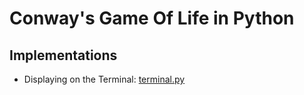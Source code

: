 # Conway's Game Of Life in Python

## Implementations
- Displaying on the Terminal: [terminal.py](terminal.py)
